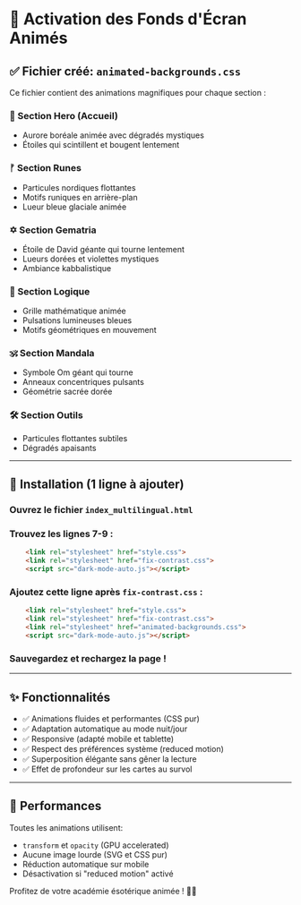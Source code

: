 # 🎨 Activation des Fonds d'Écran Animés

## ✅ Fichier créé: `animated-backgrounds.css`

Ce fichier contient des animations magnifiques pour chaque section :

### 🌌 Section Hero (Accueil)
- Aurore boréale animée avec dégradés mystiques
- Étoiles qui scintillent et bougent lentement

### ᚠ Section Runes
- Particules nordiques flottantes
- Motifs runiques en arrière-plan
- Lueur bleue glaciale animée

### ✡️ Section Gematria
- Étoile de David géante qui tourne lentement
- Lueurs dorées et violettes mystiques
- Ambiance kabbalistique

### 🧠 Section Logique
- Grille mathématique animée
- Pulsations lumineuses bleues
- Motifs géométriques en mouvement

### 🕉️ Section Mandala
- Symbole Om géant qui tourne
- Anneaux concentriques pulsants
- Géométrie sacrée dorée

### 🛠️ Section Outils
- Particules flottantes subtiles
- Dégradés apaisants

---

## 📝 Installation (1 ligne à ajouter)

### Ouvrez le fichier `index_multilingual.html`

### Trouvez les lignes 7-9 :
```html
    <link rel="stylesheet" href="style.css">
    <link rel="stylesheet" href="fix-contrast.css">
    <script src="dark-mode-auto.js"></script>
```

### Ajoutez cette ligne après `fix-contrast.css` :
```html
    <link rel="stylesheet" href="style.css">
    <link rel="stylesheet" href="fix-contrast.css">
    <link rel="stylesheet" href="animated-backgrounds.css">
    <script src="dark-mode-auto.js"></script>
```

### Sauvegardez et rechargez la page !

---

## ✨ Fonctionnalités

- ✅ Animations fluides et performantes (CSS pur)
- ✅ Adaptation automatique au mode nuit/jour
- ✅ Responsive (adapté mobile et tablette)
- ✅ Respect des préférences système (reduced motion)
- ✅ Superposition élégante sans gêner la lecture
- ✅ Effet de profondeur sur les cartes au survol

---

## 🎯 Performances

Toutes les animations utilisent:
- `transform` et `opacity` (GPU accelerated)
- Aucune image lourde (SVG et CSS pur)
- Réduction automatique sur mobile
- Désactivation si "reduced motion" activé

Profitez de votre académie ésotérique animée ! 🔮✨
